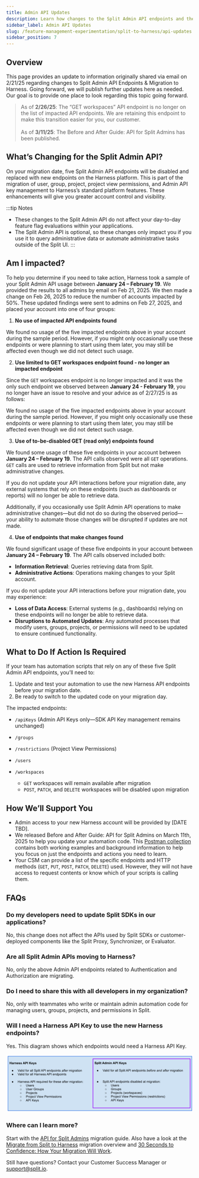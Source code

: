 ```yaml
---
title: Admin API Updates
description: Learn how changes to the Split Admin API endpoints and the migration to Harness.
sidebar_label: Admin API Updates
slug: /feature-management-experimentation/split-to-harness/api-updates
sidebar_position: 7
---
```


## Overview

This page provides an update to information originally shared via email on 2/21/25 regarding changes to Split Admin API Endpoints & Migration to Harness. Going forward, we will publish further updates here as needed. Our goal is to provide one place to look regarding this topic going forward.

> As of **2/26/25**: The “GET workspaces” API endpoint is no longer on the list of impacted API endpoints. We are retaining this endpoint to make this transition easier for you, our customer. <br /><br /> As of **3/11/25**: The Before and After Guide: API for Split Admins has been published.

## What’s Changing for the Split Admin API?

On your migration date, five Split Admin API endpoints will be disabled and replaced with new endpoints on the Harness platform. This is part of the migration of user, group, project, project view permissions, and Admin API key management to Harness’s standard platform features. These enhancements will give you greater account control and visibility.

:::tip Notes

- These changes to the Split Admin API do not affect your day-to-day feature flag evaluations within your applications.
- The Split Admin API is optional, so these changes only impact you if you use it to query administrative data or automate administrative tasks outside of the Split UI.
:::

## Am I impacted?

To help you determine if you need to take action, Harness took a sample of your Split Admin API usage between **January 24 – February 19**. We provided the results to all admins by email on Feb 21, 2025. We then made a change on Feb 26, 2025 to reduce the number of accounts impacted by 50%. These updated findings were sent to admins on Feb 27, 2025, and placed your account into one of four groups:

1. **No use of impacted API endpoints found**

We found no usage of the five impacted endpoints above in your account during the sample period. However, if you might only occasionally use these endpoints or were planning to start using them later, you may still be affected even though we did not detect such usage.

2. **Use limited to GET workspaces endpoint found - no longer an impacted endpoint**

Since the `GET` workspaces endpoint is no longer impacted and it was the only such endpoint we observed between **January 24 - February 19**, you no longer have an issue to resolve and your advice as of 2/27/25 is as follows:

We found no usage of the five impacted endpoints above in your account during the sample period. However, if you might only occasionally use these endpoints or were planning to start using them later, you may still be affected even though we did not detect such usage.

3. **Use of to-be-disabled GET (read only) endpoints found**

We found some usage of these five endpoints in your account between **January 24 – February 19**. The API calls observed were all `GET` operations. `GET` calls are used to retrieve information from Split but not make administrative changes.

If you do not update your API interactions before your migration date, any external systems that rely on these endpoints (such as dashboards or reports) will no longer be able to retrieve data.

Additionally, if you occasionally use Split Admin API operations to make administrative changes—but did not do so during the observed period—your ability to automate those changes will be disrupted if updates are not made.

4. **Use of endpoints that make changes found**

We found significant usage of these five endpoints in your account between **January 24 – February 19**. The API calls observed included both:

* **Information Retrieval**: Queries retrieving data from Split.
* **Administrative Actions**: Operations making changes to your Split account.

If you do not update your API interactions before your migration date, you may experience:

* **Loss of Data Access**: External systems (e.g., dashboards) relying on these endpoints will no longer be able to retrieve data.
* **Disruptions to Automated Updates**: Any automated processes that modify users, groups, projects, or permissions will need to be updated to ensure continued functionality.

## What to Do If Action Is Required

If your team has automation scripts that rely on any of these five Split Admin API endpoints, you’ll need to:

1. Update and test your automation to use the new Harness API endpoints before your migration date.
1. Be ready to switch to the updated code on your migration day.

The impacted endpoints:

* `/apiKeys` (Admin API Keys only—SDK API Key management remains unchanged)
* `/groups`
* `/restrictions` (Project View Permissions)
* `/users`
* `/workspaces` 

  * `GET` workspaces will remain available after migration
  * `POST`, `PATCH`, and `DELETE` workspaces will be disabled upon migration

## How We’ll Support You

* Admin access to your new Harness account will be provided by [DATE TBD].
* We released Before and After Guide: API for Split Admins on March 11th, 2025 to help you update your automation code. This [Postman collection](https://github.com/splitio/public-api-postman) contains both working examples and background information to help you focus on just the endpoints and actions you need to learn.
* Your CSM can provide a list of the specific endpoints and HTTP methods (`GET`, `PUT`, `POST`, `PATCH`, `DELETE`) used. However, they will not have access to request contents or know which of your scripts is calling them.

## FAQs

### Do my developers need to update Split SDKs in our applications?

No, this change does not affect the APIs used by Split SDKs or customer-deployed components like the Split Proxy, Synchronizer, or Evaluator.

### Are all Split Admin APIs moving to Harness?

No, only the above Admin API endpoints related to Authentication and Authorization are migrating.

### Do I need to share this with all developers in my organization?

No, only with teammates who write or maintain admin automation code for managing users, groups, projects, and permissions in Split.

### Will I need a Harness API Key to use the new Harness endpoints?

Yes. This diagram shows which endpoints would need a Harness API Key. 

![](./static/api-key-diagram.png)

### Where can I learn more?

Start with the [API for Split Admins](/docs/feature-management-experimentation/split-to-harness/api-for-split-admins) migration guide. Also have a look at the [Migrate from Split to Harness](/docs/feature-management-experimentation/split-to-harness) migration overview and [30 Seconds to Confidence: How Your Migration Will Work](/docs/feature-management-experimentation/split-to-harness/how-it-works). 

Still have questions? Contact your Customer Success Manager or support@split.io.